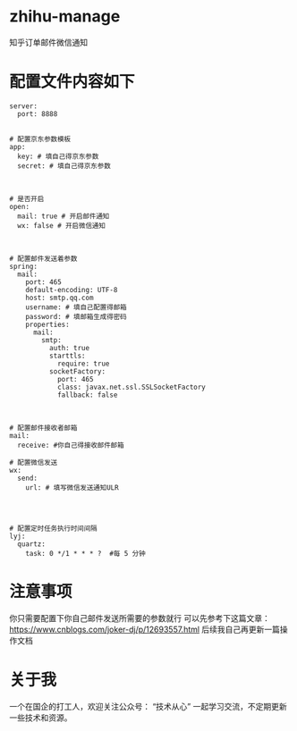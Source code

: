 # zhihu-manage
知乎订单邮件微信通知

# 配置文件内容如下
```
server:
  port: 8888


# 配置京东参数模板
app:
  key: # 填自己得京东参数
  secret: # 填自己得京东参数
  
  

# 是否开启
open:
  mail: true # 开启邮件通知
  wx: false # 开启微信通知



# 配置邮件发送着参数
spring:
  mail:
    port: 465
    default-encoding: UTF-8
    host: smtp.qq.com
    username: # 填自己配置得邮箱
    password: # 填邮箱生成得密码
    properties:
      mail:
        smtp:
          auth: true
          starttls:
            require: true
          socketFactory:
            port: 465
            class: javax.net.ssl.SSLSocketFactory
            fallback: false



# 配置邮件接收者邮箱
mail:
  receive: #你自己得接收邮件邮箱

# 配置微信发送
wx:
  send:
    url: # 填写微信发送通知ULR




# 配置定时任务执行时间间隔
lyj:
  quartz:
    task: 0 */1 * * * ?  #每 5 分钟
```

# 注意事项
你只需要配置下你自己邮件发送所需要的参数就行
可以先参考下这篇文章：https://www.cnblogs.com/joker-dj/p/12693557.html
后续我自己再更新一篇操作文档

# 关于我

一个在国企的打工人，欢迎关注公众号： “技术从心” 一起学习交流，不定期更新一些技术和资源。
